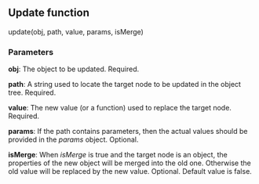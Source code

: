 ## Update function

update(obj, path, value, params, isMerge)

### Parameters

__obj__: The object to be updated. Required.

__path__: A string used to locate the target node to be updated in the object tree. Required.

__value__: The new value (or a function) used to replace the target node. Required.

__params__: If the path contains parameters, then the actual values should be provided in the _params_ object. Optional.

__isMerge__: When _isMerge_ is true and the target node is an object, the properties of the new object will be merged into the old one. Otherwise the old value will be replaced by the new value. Optional. Default value is false.
